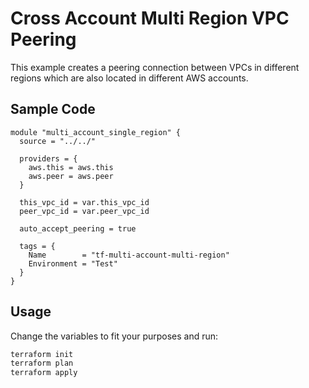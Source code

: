 # Cross Account Multi Region VPC Peering

This example creates a peering connection between VPCs in different regions which are also located in different AWS accounts.

## Sample Code

```
module "multi_account_single_region" {
  source = "../../"

  providers = {
    aws.this = aws.this
    aws.peer = aws.peer
  }

  this_vpc_id = var.this_vpc_id
  peer_vpc_id = var.peer_vpc_id

  auto_accept_peering = true

  tags = {
    Name        = "tf-multi-account-multi-region"
    Environment = "Test"
  }
}
```

## Usage

Change the variables to fit your purposes and run:

```bash
terraform init
terraform plan
terraform apply
```
